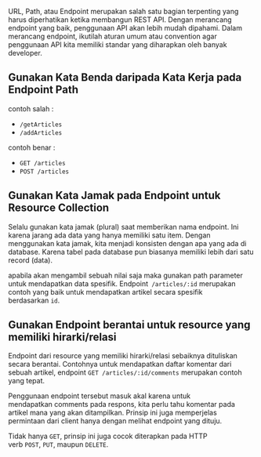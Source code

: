 URL, Path, atau Endpoint merupakan salah satu bagian terpenting yang harus diperhatikan ketika membangun REST API. Dengan merancang endpoint yang baik, penggunaan API akan lebih mudah dipahami. Dalam merancang endpoint, ikutilah aturan umum atau convention agar penggunaan API kita memiliki standar yang diharapkan oleh banyak developer.

## Gunakan Kata Benda daripada Kata Kerja pada Endpoint Path

contoh salah :
- `/getArticles`
- `/addArticles`

contoh benar :
- `GET /articles`
- `POST /articles`

## Gunakan Kata Jamak pada Endpoint untuk Resource Collection

Selalu gunakan kata jamak (plural) saat memberikan nama endpoint. Ini karena jarang ada data yang hanya memiliki satu item. Dengan menggunakan kata jamak, kita menjadi konsisten dengan apa yang ada di database. Karena tabel pada database pun biasanya memiliki lebih dari satu record (data).

apabila akan mengambil sebuah nilai saja maka gunakan path parameter untuk mendapatkan data spesifik. Endpoint` /articles/:id` merupakan contoh yang baik untuk mendapatkan artikel secara spesifik berdasarkan `id`.

## Gunakan Endpoint berantai untuk resource yang memiliki hirarki/relasi

Endpoint dari resource yang memiliki hirarki/relasi sebaiknya dituliskan secara berantai. Contohnya untuk mendapatkan daftar komentar dari sebuah artikel, endpoint `GET /articles/:id/comments` merupakan contoh yang tepat.

Penggunaan endpoint tersebut masuk akal karena untuk mendapatkan comments pada respons, kita perlu tahu komentar pada artikel mana yang akan ditampilkan. Prinsip ini juga memperjelas permintaan dari client hanya dengan melihat endpoint yang dituju.

Tidak hanya `GET`, prinsip ini juga cocok diterapkan pada HTTP verb `POST`, `PUT`, maupun `DELETE`.